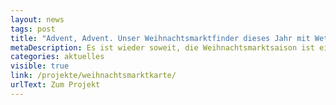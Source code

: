 ```yaml
---
layout: news
tags: post
title: "Advent, Advent. Unser Weihnachtsmarktfinder dieses Jahr mit Wettervorhersage und weihnachtlicher Musik"
metaDescription: Es ist wieder soweit, die Weihnachtsmarktsaison ist eingeläutet und lockt wieder Tausende von Berliner:innern und Besucher:innen mit Glühwein, Grogg und Glückseligkeit. Wir haben die Märkte dank der offenen Daten der Senatsverwaltung für Wirtschaft, Energie und Betriebe aktualisiert und den Weihnachtsmarktfinder um zwei kleine aber feine Funktionen erweitert. Mit einer Wettervohersage weißt du jetzt auch 10 Tage im Voraus ob du besser warme Handschuhe einpacken solltest. Und mit der entspannten Weihnachtsmusik, die sich ein- und ausschalten lässt, kommt schon bei der Planung Vorfreude auf. Viel Spaß beim Entdecken und eine schöne Weihnachtszeit!
categories: aktuelles
visible: true
link: /projekte/weihnachtsmarktkarte/
urlText: Zum Projekt
---
```


